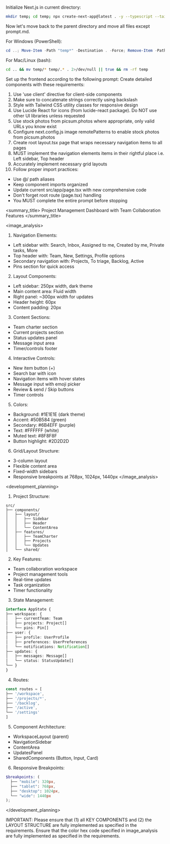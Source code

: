 Initialize Next.js in current directory:

```bash
mkdir temp; cd temp; npx create-next-app@latest . -y --typescript --tailwind --eslint --app --use-npm --src-dir --import-alias "@/*" -no --turbo
```

Now let's move back to the parent directory and move all files except prompt.md.

For Windows (PowerShell):

```powershell
cd ..; Move-Item -Path "temp*" -Destination . -Force; Remove-Item -Path "temp" -Recurse -Force
```

For Mac/Linux (bash):

```bash
cd .. && mv temp/* temp/.* . 2>/dev/null || true && rm -rf temp
```

Set up the frontend according to the following prompt:
<frontend-prompt>
Create detailed components with these requirements:

1. Use 'use client' directive for client-side components
2. Make sure to concatenate strings correctly using backslash
3. Style with Tailwind CSS utility classes for responsive design
4. Use Lucide React for icons (from lucide-react package). Do NOT use other UI libraries unless requested
5. Use stock photos from picsum.photos where appropriate, only valid URLs you know exist
6. Configure next.config.js image remotePatterns to enable stock photos from picsum.photos
7. Create root layout.tsx page that wraps necessary navigation items to all pages
8. MUST implement the navigation elements items in their rightful place i.e. Left sidebar, Top header
9. Accurately implement necessary grid layouts
10. Follow proper import practices:

- Use @/ path aliases
- Keep component imports organized
- Update current src/app/page.tsx with new comprehensive code
- Don't forget root route (page.tsx) handling
- You MUST complete the entire prompt before stopping

<summary_title>
Project Management Dashboard with Team Collaboration Features
</summary_title>

<image_analysis>

1. Navigation Elements:

- Left sidebar with: Search, Inbox, Assigned to me, Created by me, Private tasks, More
- Top header with: Team, New, Settings, Profile options
- Secondary navigation with: Projects, To triage, Backlog, Active
- Pins section for quick access

2. Layout Components:

- Left sidebar: 250px width, dark theme
- Main content area: Fluid width
- Right panel: ~300px width for updates
- Header height: 60px
- Content padding: 20px

3. Content Sections:

- Team charter section
- Current projects section
- Status updates panel
- Message input area
- Timer/controls footer

4. Interactive Controls:

- New item button (+)
- Search bar with icon
- Navigation items with hover states
- Message input with emoji picker
- Review & send / Skip buttons
- Timer controls

5. Colors:

- Background: #1E1E1E (dark theme)
- Accent: #50B584 (green)
- Secondary: #6B4EFF (purple)
- Text: #FFFFFF (white)
- Muted text: #8F8F8F
- Button highlight: #2D2D2D

6. Grid/Layout Structure:

- 3-column layout
- Flexible content area
- Fixed-width sidebars
- Responsive breakpoints at 768px, 1024px, 1440px
  </image_analysis>

<development_planning>

1. Project Structure:

```
src/
├── components/
│   ├── layout/
│   │   ├── Sidebar
│   │   ├── Header
│   │   └── ContentArea
│   ├── features/
│   │   ├── TeamCharter
│   │   ├── Projects
│   │   └── Updates
│   └── shared/
```

2. Key Features:

- Team collaboration workspace
- Project management tools
- Real-time updates
- Task organization
- Timer functionality

3. State Management:

```typescript
interface AppState {
├── workspace: {
│   ├── currentTeam: Team
│   ├── projects: Project[]
│   └── pins: Pin[]
├── user: {
│   ├── profile: UserProfile
│   ├── preferences: UserPreferences
│   └── notifications: Notification[]
├── updates: {
│   ├── messages: Message[]
│   └── status: StatusUpdate[]
└── }
}
```

4. Routes:

```typescript
const routes = [
├── '/workspace',
├── '/projects/*',
├── '/backlog',
├── '/active',
└── '/settings'
]
```

5. Component Architecture:

- WorkspaceLayout (parent)
- NavigationSidebar
- ContentArea
- UpdatesPanel
- SharedComponents (Button, Input, Card)

6. Responsive Breakpoints:

```scss
$breakpoints: (
  ├── "mobile": 320px,
  ├── "tablet": 768px,
  ├── "desktop": 1024px,
  └── "wide": 1440px
);
```

</development_planning>
</frontend-prompt>

IMPORTANT: Please ensure that (1) all KEY COMPONENTS and (2) the LAYOUT STRUCTURE are fully implemented as specified in the requirements. Ensure that the color hex code specified in image_analysis are fully implemented as specified in the requirements.
